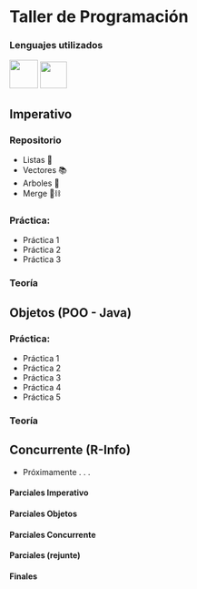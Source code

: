 # Taller de Programación
### Lenguajes utilizados
<p>
  <img src="https://raw.githubusercontent.com/jmnote/z-icons/master/svg/java.svg" width="50"/>
  <img src="https://roxyfrangutierrezblog.files.wordpress.com/2015/03/lazarus_logo_new.png" width="47"/>
</p>

## Imperativo
### Repositorio
- Listas 🧾
- Vectores 📚
- Arboles 🌳
- Merge 🔗⛓
### Práctica:
- Práctica 1
- Práctica 2
- Práctica 3
### Teoría
## Objetos (POO - Java)
### Práctica:
- Práctica 1
- Práctica 2
- Práctica 3
- Práctica 4
- Práctica 5
### Teoría
## Concurrente (R-Info)
- Próximamente . . .
#### Parciales Imperativo
#### Parciales Objetos
#### Parciales Concurrente
#### Parciales (rejunte)
#### Finales
